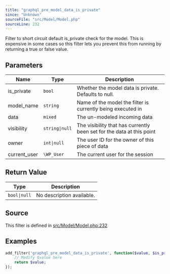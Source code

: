 ```yaml
---
title: "graphql_pre_model_data_is_private"
since: "Unknown"
sourceFile: "src/Model/Model.php"
sourceLine: 232
---
```



Filter to short circuit default is_private check for the model. This is expensive in some cases so
this filter lets you prevent this from running by returning a true or false value.

## Parameters

| Name | Type | Description |
|------|------|-------------|
| is_private | `bool` | Whether the model data is private. Defaults to null. |
| model_name | `string` | Name of the model the filter is currently being executed in |
| data | `mixed` | The un-modeled incoming data |
| visibility | `string\|null` | The visibility that has currently been set for the data at this point |
| owner | `int\|null` | The user ID for the owner of this piece of data |
| current_user | `\WP_User` | The current user for the session |



## Return Value

| Type | Description |
|------|-------------|
| `bool\|null` | No description available. |



## Source

This filter is defined in [src/Model/Model.php:232](https://github.com/wp-graphql/wp-graphql/blob/develop/src/Model/Model.php#L232)


## Examples

```php
add_filter('graphql_pre_model_data_is_private', function($value, $is_private, $model_name, $data, $visibility, $owner, $current_user) {
    // Modify $value here
    return $value;
});
```